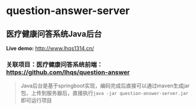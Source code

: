 # question-answer-server
## 医疗健康问答系统Java后台


**Live demo:** http://www.lhqs1314.cn/

### 关联项目：医疗健康问答系统前端： https://github.com/lhqs/question-answer


> Java后台是基于springboot实现，编码完成后直接可以通过maven生成jar包，上传到服务器后，直接执行`java -jar question-answer-server.jar` 即可运行项目


